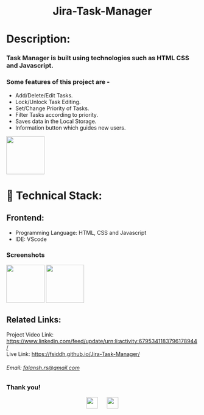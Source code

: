 <h1 align="center">
  Jira-Task-Manager
</h1>

# Description:

### Task Manager is built using technologies such as HTML CSS and Javascript.
### Some features of this project are -
- Add/Delete/Edit Tasks.
- Lock/Unlock Task Editing.
- Set/Change Priority of Tasks.
- Filter Tasks according to priority.
- Saves data in the Local Storage.
- Information button which guides new users.

<img src="https://user-images.githubusercontent.com/example.png" height="100px" width="100px" >

# 🚀 Technical Stack:

## Frontend:
- Programming Language: HTML, CSS and Javascript
- IDE: VScode


### Screenshots
<img src="https://user-images.githubusercontent.com/example.png" height="100px" width="100px"   > 
<img src="https://user-images.githubusercontent.com/5example.png" height="100px" width="100px"  >


## Related Links:
Project Video Link: https://www.linkedin.com/feed/update/urn:li:activity:6795341183796178944/ <br />
Live Link: https://fsiddh.github.io/Jira-Task-Manager/

###### Email: falansh.rs@gmail.com

### Thank you!
<p align ="center">
  <a href="https://www.linkedin.com/in/falansh-siddh/" target="_blank"><img src="https://cdn.jsdelivr.net/npm/simple-icons@3.0.1/icons/linkedin.svg" style="background-color:white;" height="30"      width="30"></a>
  &nbsp;&nbsp;&nbsp;&nbsp;
  <a href="Soon" target="_blank"><img src="https://cdn.jsdelivr.net/npm/simple-icons@3.0.1/icons/twitter.svg" height="30" width="30"></a>
</p>

